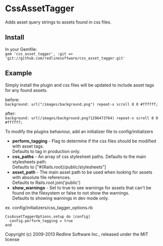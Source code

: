 # CssAssetTagger

Adds asset query strings to assets found in css files.

## Install

In your Gemfile:  
`gem 'css_asset_tagger', :git => 'git://github.com/redlinesoftware/css_asset_tagger.git'`

## Example

Simply install the plugin and css files will be updated to include asset tags for any found assets.

before:  
`background: url("/images/background.png") repeat-x scroll 0 0 #ffffff;`

after:  
`background: url(/images/background.png?1296473764) repeat-x scroll 0 0 #ffffff;`

To modify the plugins behaviour, add an initializer file to config/initializers  

* __perform_tagging__ - Flag to determine if the css files should be modified with asset tags.  
    Defaults to tag in production only.
* __css_paths__ - An array of css stylesheet paths. Defaults to the main stylesheets path.  
    Defaults to ["#{Rails.root}/public/stylesheets"]
* __asset_path__ - The main asset path to be used when looking for assets with absolute file references.  
    Defaults to Rails.root.join('public')
* __show_warnings__ - Set to true to see warnings for assets that can't be found on the filesystem or false to not show the warnings.  
    Defaults to showing warnings in dev mode only.

ex. config/initializers/css_tagger_options.rb

    CssAssetTaggerOptions.setup do |config|
      config.perform_tagging = true
    end

Copyright (c) 2009-2013 Redline Software Inc., released under the MIT license

